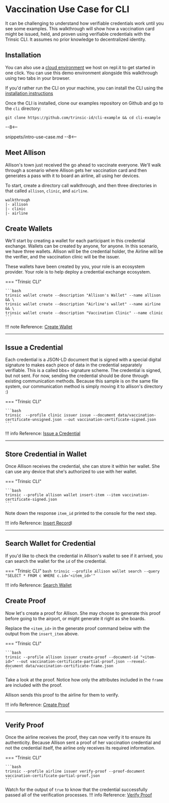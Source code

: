 # Vaccination Use Case for CLI

It can be challenging to understand how verifiable credentials work until you see some examples. This walkthrough will show how a vaccination card might be issued, held, and proven using verifiable credentials with the Trinsic CLI. It assumes no prior knowledge to decentralized identity.

## Installation

You can also use a [cloud environment](./demo.md) we host on repl.it to get started in one click. You can use this demo environment alongside this walkthrough using two tabs in your browser.

If you'd rather run the CLI on your machine, you can install the CLI using the [installation instructions](./index.md)

Once the CLI is installed, clone our examples repository on Github and go to the `cli` directory:
```
git clone https://github.com/trinsic-id/cli-example && cd cli-example
```


--8<--
<!-- snippets/intro-infrastructure.md -->
snippets/intro-use-case.md
--8<--

## Meet Allison

Allison's town just received the go ahead to vaccinate everyone.
We'll walk through a scenario where Allison gets her vaccination card and then generates a pass with it to board an airline, all using her devices.


To start, create a directory call walkthrough, and then three directories in that called `allison`, `clinic`, and `airline`. 
```
walkthrough
|- allison
|- clinic
|- airline
```


## Create Wallets

We'll start by creating a wallet for each participant in this credential exchange. Wallets can be created by anyone, for anyone. In this scenario, we have three wallets. Allison will be the credential holder, the Airline will be the verifier, and the vaccination clinic will be the issuer.

These wallets have been created by you, your role is an ecosystem provider. Your role is to help deploy a credential exchange ecosystem.

=== "Trinsic CLI"

    ```bash
    trinsic wallet create --description "Allison's Wallet" --name allison && \
    trinsic wallet create --description "Airline's wallet" --name airline && \
    trinsic wallet create --description "Vaccination Clinic" --name clinic
    ```

!!! note
    Reference: [Create Wallet](../reference/services/wallet-service.md#create-wallet)

---

## Issue a Credential

Each credential is a JSON-LD document that is signed with a special digital signature to makes each piece of data in the credential separately verifiable. This is a called bbs+ signature scheme.
The credential is signed, but not sent. For now, sending the credential should be done through existing communication methods. Because this sample is on the same file system, our communication method is simply moving it to allison's directory :)

=== "Trinsic CLI"

    ```bash
    trinsic  --profile clinic issuer issue --document data/vaccination-certificate-unsigned.json --out vaccination-certificate-signed.json
    ```

!!! info
    Reference: [Issue a Credential](../reference/services/wallet-service.md#issue-credential)

---

## Store Credential in Wallet
Once Allison receives the credential, she can store it within her wallet. She can use any device that she's authorized to use with her wallet.


=== "Trinsic CLI"

    ```bash
    trinsic --profile allison wallet insert-item --item vaccination-certificate-signed.json
    ```

Note down the response `item_id` printed to the console for the next step.

!!! info
    Reference: [Insert Record](../reference/services/wallet-service.md#insert-record)l

---

## Search Wallet for Credential
If you'd like to check the credential in Allison's wallet to see if it arrived, you can search the wallet for the `id` of the credential.

=== "Trinsic CLI"
    ```bash
    trinsic --profile allison wallet search --query "SELECT * FROM c WHERE c.id='<item_id>'"
    ```

!!! info
    Reference: [Search Wallet](../reference/services/wallet-service.md#search-query)
## Create Proof
Now let's create a proof for Allison. She may choose to generate this proof before going to the airport, or might generate it right as she boards.

Replace the `<item_id>` in the generate proof command below with the output from the `insert_item` above.


=== "Trinsic CLI"

    ```bash
    trinsic --profile allison issuer create-proof --document-id "<item-id>" --out vaccination-certificate-partial-proof.json --reveal-document data/vaccination-certificate-frame.json
    ```

Take a look at the proof. Notice how only the attributes included in the `frame` are included with the proof.

Allison sends this proof to the airline for them to verify.

!!! info
    Reference: [Create Proof](../reference/services/wallet-service.md#create-proof)

---

## Verify Proof
Once the airline receives the proof, they can now verify it to ensure its authenticity. Because Allison sent a proof of her vaccination credential and not the credential itself, the airline only receives its required information.

=== "Trinsic CLI"

    ```bash
    trinsic --profile airline issuer verify-proof --proof-document vaccination-certificate-partial-proof.json
    ```
Watch for the output of `true` to know that the credential successfully passed all of the verification processes.
!!! info
    Reference: [Verify Proof](../reference/services/wallet-service.md#verify-proof)
